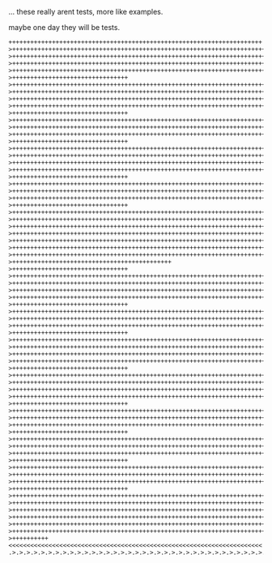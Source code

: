 ... these really arent tests, more like examples.

maybe one day they will be tests.


    ++++++++++++++++++++++++++++++++++++++++++++++++++++++++++++++++++++++
    >+++++++++++++++++++++++++++++++++++++++++++++++++++++++++++++++++++++++++++++++++++++++++++++++++++++++++
    >++++++++++++++++++++++++++++++++++++++++++++++++++++++++++++++++++++++++++++++++++++++++++++++++++++++++++++++++++
    >+++++++++++++++++++++++++++++++++++++++++++++++++++++++++++++++++++++++++++++++++++++++++++++++++++++++++++++++++++
    >++++++++++++++++++++++++++++++++++++++++++++++++++++++++++++++++++++++++++++++++++++++++++++++++++++++++++++++++++++
    >++++++++++++++++++++++++++++++++
    >++++++++++++++++++++++++++++++++++++++++++++++++++++++++++++++++++++++++++++++++++++++++++++++++++++++++++++++++++++
    >++++++++++++++++++++++++++++++++++++++++++++++++++++++++++++++++++++++++++++++++++++++++++++++++++++++++
    >+++++++++++++++++++++++++++++++++++++++++++++++++++++++++++++++++++++++++++++++++++++++++++++++++++++
    >+++++++++++++++++++++++++++++++++++++++++++++++++++++++++++++++++++++++++++++++++++++++++++++++++++++++++++++++++++++++++
    >++++++++++++++++++++++++++++++++
    >++++++++++++++++++++++++++++++++++++++++++++++++++++++++++++++++++++++++++++++++++++++++++++++++++++++++++++++++
    >+++++++++++++++++++++++++++++++++++++++++++++++++++++++++++++++++++++++++++++++++++++++++++++++++++++++++++++++++++++
    >++++++++++++++++++++++++++++++++++++++++++++++++++++++++++++++++++++++++++++++++++++++++++++++++++++++++++++++++++++
    >++++++++++++++++++++++++++++++++
    >+++++++++++++++++++++++++++++++++++++++++++++++++++++++++++++++++++++++++++++++++++++++++++++++++
    >+++++++++++++++++++++++++++++++++++++++++++++++++++++++++++++++++++++++++++++++++++++++++++++++++++++++++++++++++++++++
    >+++++++++++++++++++++++++++++++++++++++++++++++++++++++++++++++++++++++++++++++++++++++++++++++++
    >+++++++++++++++++++++++++++++++++++++++++++++++++++++++++++++++++++++++++++++++++++++++++++++++++++++++++++++++++++++++++
    >++++++++++++++++++++++++++++++++
    >++++++++++++++++++++++++++++++++++++++++++++++++++++++++++++++++++++++++++++++++++++++++++++++++++++++++++++++++++++
    >++++++++++++++++++++++++++++++++++++++++++++++++++++++++++++++++++++++++++++++++++++++++++++++++++++++++
    >+++++++++++++++++++++++++++++++++++++++++++++++++++++++++++++++++++++++++++++++++++++++++++++++++++++
    >++++++++++++++++++++++++++++++++
    >++++++++++++++++++++++++++++++++++++++++++++++++++++++++++++++++++++++++++++++++++++++++++++++++++++
    >+++++++++++++++++++++++++++++++++++++++++++++++++++++++++++++++++++++++++++++++++++++++++++++++++++++
    >+++++++++++++++++++++++++++++++++++++++++++++++++++++++++++++++++++++++++++++++++++++++++++++++++
    >++++++++++++++++++++++++++++++++++++++++++++++++++++++++++++++++++++++++++++++++++++++++++++++++++++++++++++
    >+++++++++++++++++++++++++++++++++++++++++++++++++++++++++++++++++++++++++++++++++++++++++++++++++++++
    >++++++++++++++++++++++++++++++++++++++++++++++++++++++++++++++++++++++++++++++++++++++++++++++++++++++++++++++++++
    >+++++++++++++++++++++++++++++++++++++++++++++++++++++++++++++++++++++++++++++++++++++++++++++++++++++++++++++++++++
    >++++++++++++++++++++++++++++++++++++++++++++
    >++++++++++++++++++++++++++++++++
    >+++++++++++++++++++++++++++++++++++++++++++++++++++++++++++++++++++++++++++++++++++++++++++++++++++++++++++
    >+++++++++++++++++++++++++++++++++++++++++++++++++++++++++++++++++++++++++++++++++++++++++++++++++++++
    >+++++++++++++++++++++++++++++++++++++++++++++++++++++++++++++++++++++++++++++++++++++++++++++++++++++
    >++++++++++++++++++++++++++++++++++++++++++++++++++++++++++++++++++++++++++++++++++++++++++++++++++++++++++++++++
    >++++++++++++++++++++++++++++++++
    >+++++++++++++++++++++++++++++++++++++++++++++++++++++++++++++++++++++++++++++++++++++++++++++++++++++++++++++++
    >+++++++++++++++++++++++++++++++++++++++++++++++++++++++++++++++++++++++++++++++++++++++++++++++++++++++++++++++++++++
    >++++++++++++++++++++++++++++++++++++++++++++++++++++++++++++++++++++++++++++++++++++++++++++++++++++++++++++++++++
    >++++++++++++++++++++++++++++++++
    >+++++++++++++++++++++++++++++++++++++++++++++++++++++++++++++++++++++++++++++++++++++++++++++++++++++++++++
    >+++++++++++++++++++++++++++++++++++++++++++++++++++++++++++++++++++++++++++++++++++++++++++++++++++++++++
    >++++++++++++++++++++++++++++++++++++++++++++++++++++++++++++++++++++++++++++++++++++++++++++++++++++
    >+++++++++++++++++++++++++++++++++++++++++++++++++++++++++++++++++++++++++++++++++++++++++++++++++++++++++++++++++++
    >++++++++++++++++++++++++++++++++
    >+++++++++++++++++++++++++++++++++++++++++++++++++++++++++++++++++++++++++++++++++++++++++++++++++++++++++++++++++++
    >+++++++++++++++++++++++++++++++++++++++++++++++++++++++++++++++++++++++++++++++++++++++++++++++++
    >++++++++++++++++++++++++++++++++++++++++++++++++++++++++++++++++++++++++++++++++++++++++++++++++++++++
    >+++++++++++++++++++++++++++++++++++++++++++++++++++++++++++++++++++++++++++++++++++++++++++++++++++++
    >++++++++++++++++++++++++++++++++
    >+++++++++++++++++++++++++++++++++++++++++++++++++++++++++++++++++++++++++++++++++++++++++++++++++
    >++++++++++++++++++++++++++++++++++++++++++++++++++++++++++++++++++++++++++++++++++++++++++++++++++++++++++++++
    >++++++++++++++++++++++++++++++++++++++++++++++++++++++++++++++++++++++++++++++++++++++++++++++++++++
    >++++++++++++++++++++++++++++++++
    >+++++++++++++++++++++++++++++++++++++++++++++++++++++++++++++++++++++++++++++++++++++++++++++++++++++++++++++++
    >++++++++++++++++++++++++++++++++++++++++++++++++++++++++++++++++++++++++++++++++++++++++++++++++++++++
    >++++++++++++++++++++++++++++++++++++++++++++++++++++++++++++++++++++++++++++++++++++++++++++++++++++++
    >++++++++++++++++++++++++++++++++
    >++++++++++++++++++++++++++++++++++++++++++++++++++++++++++++++++++++++++++++++++++++++++++++++++++++++++++++++++++++
    >++++++++++++++++++++++++++++++++++++++++++++++++++++++++++++++++++++++++++++++++++++++++++++++++++++++++
    >+++++++++++++++++++++++++++++++++++++++++++++++++++++++++++++++++++++++++++++++++++++++++++++++++++++
    >++++++++++++++++++++++++++++++++
    >+++++++++++++++++++++++++++++++++++++++++++++++++++++++++++++++++++++++++++++++++++++++++++++++++++++++++++++++++++
    >++++++++++++++++++++++++++++++++++++++++++++++++++++++++++++++++++++++++++++++++++++++++++++++++++++++++++++++++++++
    >++++++++++++++++++++++++++++++++++++++++++++++++++++++++++++++++++++++++++++++++++++++++++++++++++++++++++++++++++
    >+++++++++++++++++++++++++++++++++++++++++++++++++++++++++++++++++++++++++++++++++++++++++++++++++++++
    >+++++++++++++++++++++++++++++++++++++++++++++++++++++++++++++++++++++++++++++++++++++++++++++++++++++
    >++++++++++++++++++++++++++++++++++++++++++++++++++++++++++++++++++++++++++++++++++++++++++++++++++++++++++++++++++++
    >++++++++++
    <<<<<<<<<<<<<<<<<<<<<<<<<<<<<<<<<<<<<<<<<<<<<<<<<<<<<<<<<<<<<<<<<<<<<<
    .>.>.>.>.>.>.>.>.>.>.>.>.>.>.>.>.>.>.>.>.>.>.>.>.>.>.>.>.>.>.>.>.>.>.>.>.>.>.>.>.>.>.>.>.>.>.>.>.>.>.>.>.>.>.>.>.>.>.>.>.>.>.>.>.>.>.>.>.>.>.



